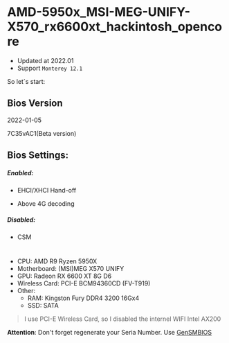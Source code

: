 # AMD-5950x_MSI-MEG-UNIFY-X570_rx6600xt_hackintosh_opencore



- Updated at 2022.01
- Support `Monterey 12.1`

So let`s start:

## Bios Version

2022-01-05

7C35vAC1(Beta version)   

## Bios Settings:

##### Enabled:

- EHCI/XHCI Hand-off

- Above 4G decoding



##### Disabled:

- CSM


# 

- CPU: AMD R9 Ryzen 5950X
- Motherboard: (MSI)MEG X570 UNIFY
- GPU: Radeon RX 6600 XT 8G D6 
- Wireless Card: PCI-E BCM94360CD (FV-T919)
- Other:
  - RAM: Kingston Fury DDR4 3200 16Gx4
  - SSD: SATA


> I use PCI-E Wireless Card, so I disabled the internel WIFI Intel AX200

**Attention**: Don't forget regenerate your Seria Number. Use [GenSMBIOS](https://github.com/corpnewt/GenSMBIOS)

